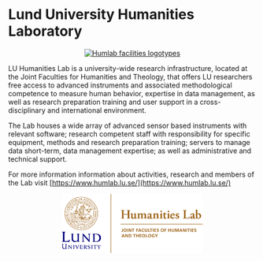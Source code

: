 # Lund University Humanities Laboratory

<p align="center">
  <a href="https://www.humlab.lu.se">
    <img alt="Humlab facilities logotypes" src="https://www.humlab.lu.se/fileadmin/_processed_/e/6/csm_svart_bg_ebf3899646.png" height=300>
  </a>
</p>

LU Humanities Lab is a university-wide research infrastructure, located at the Joint Faculties for Humanities and Theology, that offers LU researchers free access to advanced instruments and associated methodological competence to measure human behavior, expertise in data management, as well as research preparation training and user support in a cross-disciplinary and international environment.


The Lab houses a wide array of advanced sensor based instruments with relevant software; research competent staff with responsibility for specific equipment, methods and research preparation training; servers to manage data short-term, data management expertise; as well as administrative and technical support.

For more information information about activities, research and members of the Lab visit [https://www.humlab.lu.se/](https://www.humlab.lu.se/)

<p align="center">
<picture>
  <source media="(prefers-color-scheme: dark)" srcset="https://github.com/HumlabLu/.github/raw/main/img/Humanistlaboratoriet-NEG-ENG.png">
  <source media="(prefers-color-scheme: light)" srcset="https://github.com/HumlabLu/.github/raw/main/img/Humanistlaboratoriet-BLACK-ENG.png">
  <a href="https://www.humlab.lu.se"><img alt="Lund University Humanities Laboratory Logo." src="https://github.com/HumlabLu/.github/raw/main/img/Humanistlaboratoriet-RGB-ENG.png" height=120></a>
</picture>
</p>
